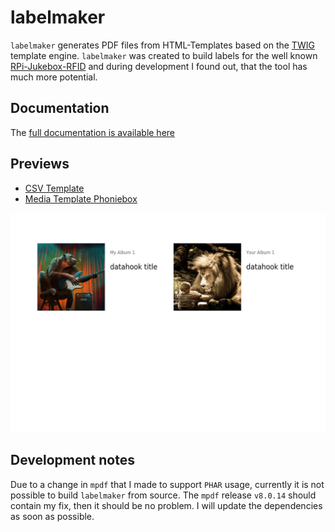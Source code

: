 # labelmaker

`labelmaker` generates PDF files from HTML-Templates based on the [TWIG](https://twig.symfony.com/) template engine. `labelmaker` was created to build labels for the well known [RPi-Jukebox-RFID](https://github.com/MiczFlor/RPi-Jukebox-RFID) and during development I found out, that the tool has much more potential.

## Documentation
The [full documentation is available here](https://pilabor.com/labelmaker) 

## Previews

- [CSV Template](https://github.com/sandreas/labelmaker/blob/main/samples/use-csv-data-uri/use-csv-data-uri.pdf)
- [Media Template Phoniebox](https://github.com/sandreas/labelmaker/blob/main/samples/use-media-data-uri/use-media-data-uri-hook.pdf)

![PDF Preview](samples/pdf-preview.png)

## Development notes
Due to a change in `mpdf` that I made to support `PHAR` usage, currently it is not possible to build `labelmaker` from source. The `mpdf` release `v8.0.14` should contain my fix, then it should be no problem. I will update the dependencies as soon as possible.
